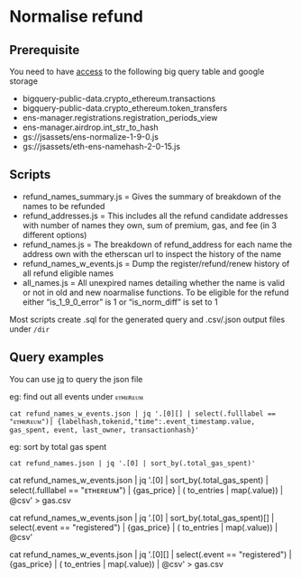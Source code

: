 # Normalise refund

## Prerequisite

You need to have [access](https://codelabs.developers.google.com/codelabs/cloud-bigquery-python#4) to the following big query table and google storage

- bigquery-public-data.crypto_ethereum.transactions
- bigquery-public-data.crypto_ethereum.token_transfers
- ens-manager.registrations.registration_periods_view
- ens-manager.airdrop.int_str_to_hash
- gs://jsassets/ens-normalize-1-9-0.js
- gs://jsassets/eth-ens-namehash-2-0-15.js

## Scripts

- refund_names_summary.js = Gives the summary of breakdown of the names to be refunded
- refund_addresses.js = This includes all the refund candidate addresses with number of names they own, sum of premium, gas, and fee (in 3 different options)
- refund_names.js = The breakdown of refund_address for each name the address own with the etherscan url to inspect the history of the name
- refund_names_w_events.js = Dump the register/refund/renew history of all refund eligible names
- all_names.js = All unexpired names detailing whether the name is valid or not in old and new noarmalise functions. To be eligible for the refund either “is_1_9_0_error” is 1 or “is_norm_diff” is set to 1

Most scripts create .sql for the generated query and .csv/.json output files under `/dir`

## Query examples

You can use [jq](https://stedolan.github.io/jq/) to query the json file

eg: find out all events under `ᴇᴛʜᴇʀᴇᴜᴍ`

```
cat refund_names_w_events.json | jq '.[0][] | select(.fulllabel == "ᴇᴛʜᴇʀᴇᴜᴍ")| {labelhash,tokenid,"time":.event_timestamp.value, gas_spent, event, last_owner, transactionhash}'
```

eg: sort by total gas spent

```
cat refund_names.json | jq '.[0] | sort_by(.total_gas_spent)'
```

cat refund_names_w_events.json | jq '.[0] | sort_by(.total_gas_spent) | select(.fulllabel == "ᴇᴛʜᴇʀᴇᴜᴍ") | {gas_price} | ( to_entries | map(.value)) | @csv' > gas.csv

cat refund_names_w_events.json | jq '.[0] | sort_by(.total_gas_spent)[] | select(.event == "registered") | {gas_price} | ( to_entries | map(.value)) | @csv'

cat refund_names_w_events.json | jq '.[0][] | select(.event == "registered") | {gas_price} | ( to_entries | map(.value)) | @csv' > gas.csv
